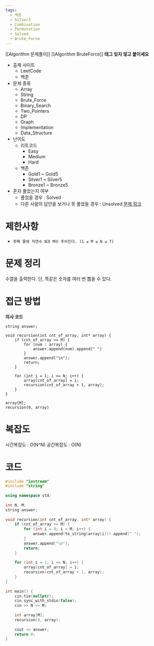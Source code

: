 ```yaml
---
tags:
  - 백준
  - Silver3
  - Combination
  - Permutation
  - Solved
  - Brute_Force
---
```

[[Algorithm 문제풀이]] [[Algorithm BruteForce]]
**태그 잊지 않고 붙이세요**
- 출제 사이트
	- LeetCode
	- 백준
- 문제 종류
	- Array
	- String
	- Brute_Force
	- Binary_Search
	- Two_Pointers
	- DP
	- Graph
	- Implementation
	- Data_Structure
- 난이도
	- 리트코드
		- Easy
		- Medium
		- Hard
	- 백준
		- Gold1 ~ Gold5
		- Silver1 ~ Silver5
		- Bronze1 ~ Bronze5
- 혼자 풀었는지 여부
	- 풀었을 경우 : Solved
	- 다른 사람의 답안을 보거나 못 풀었을 경우 : Unsolved
[문제 링크](링크.md)
# 제한사항
- `첫째 줄에 자연수 N과 M이 주어진다. (1 ≤ M ≤ N ≤ 7)`
# 문제 정리
수열을 출력한다. 단, 똑같은 숫자를 여러 번 뽑을 수 있다.
# 접근 방법

**의사 코드**
```
string answer;

void recursion(int cnt_of_array, int* array) {
	if (cnt_of_array >= M) {
		for (num : array) {
			answer.append(num).append(" ")
		}
		answer.append("\n");
		return;
	}

	for (int i = 1; i <= N; i++) {
		array[cnt_of_array] = i;
		recursion(cnt_of_array + 1, array);
	}
}

array[M];
recursion(0, array)

```

# 복잡도
시간복잡도 : O(N^N)
공간복잡도 : O(N)
# 코드
``` cpp
#include "iostream"  
#include "string"  
  
using namespace std;  
  
int N, M;  
string answer;  
  
void recursion(int cnt_of_array, int* array) {  
    if (cnt_of_array >= M) {  
        for (int i = 0; i < M; i++) {  
            answer.append(to_string(array[i])).append(" ");  
        }  
        answer.append("\n");  
        return;    
	}  
  
    for (int i = 1; i <= N; i++) {  
        array[cnt_of_array] = i;  
        recursion(cnt_of_array + 1, array);  
    }  
}  
  
int main() {  
    cin.tie(nullptr);  
    cin.sync_with_stdio(false);  
    cin >> N >> M;  
  
    int array[M];  
    recursion(0, array);  
  
    cout << answer;  
    return 0;  
}
```


